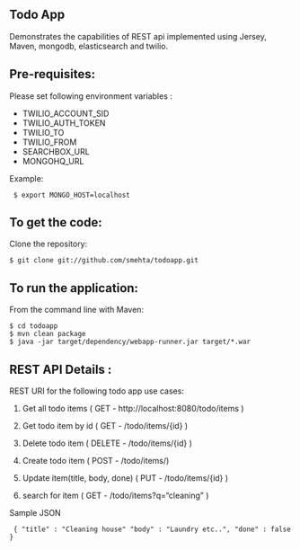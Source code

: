 Todo App
---------------
Demonstrates the capabilities of REST api implemented using Jersey, Maven, mongodb, elasticsearch and twilio. 

Pre-requisites:
---------------

Please set following environment variables :

*  TWILIO_ACCOUNT_SID
*  TWILIO_AUTH_TOKEN
*  TWILIO_TO
*  TWILIO_FROM
*  SEARCHBOX_URL
*  MONGOHQ_URL

Example: 

     $ export MONGO_HOST=localhost


To get the code:
-------------------
Clone the repository:

    $ git clone git://github.com/smehta/todoapp.git

To run the application:
-------------------	
From the command line with Maven:

    $ cd todoapp
    $ mvn clean package
    $ java -jar target/dependency/webapp-runner.jar target/*.war

REST API Details :
--------------
REST URI for the following todo app use cases:


1. Get all todo items ( GET - http://localhost:8080/todo/items )

2. Get todo item by id ( GET - /todo/items/{id} )

3. Delete todo item ( DELETE - /todo/items/{id} )

4. Create todo item ( POST - /todo/items/)

5. Update item(title, body, done)  ( PUT - /todo/items/{id} )

6. search for item ( GET - /todo/items?q=“cleaning” )


Sample JSON

     { "title" : "Cleaning house" "body" : "Laundry etc..", "done" : false }

